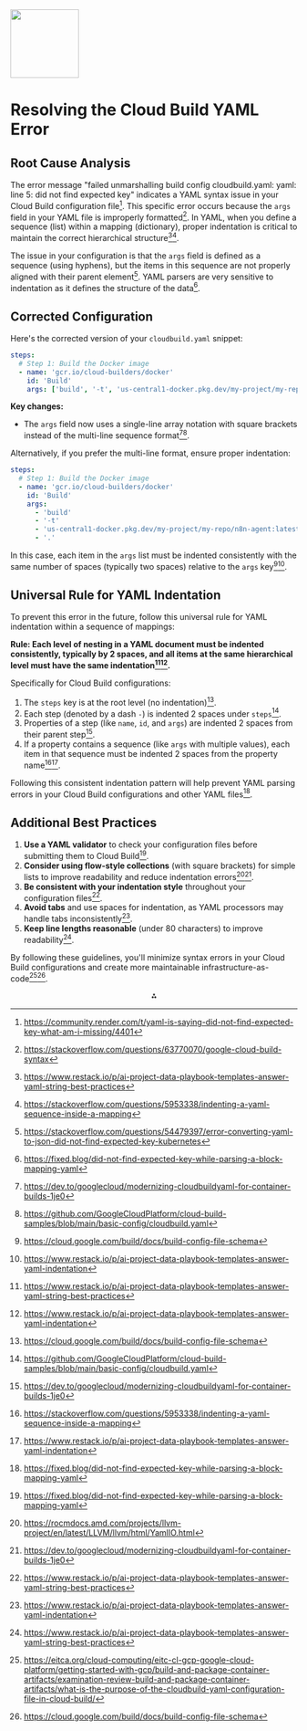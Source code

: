 <img src="https://r2cdn.perplexity.ai/pplx-full-logo-primary-dark%402x.png" class="logo" width="120"/>

# Resolving the Cloud Build YAML Error

## Root Cause Analysis

The error message "failed unmarshalling build config cloudbuild.yaml: yaml: line 5: did not find expected key" indicates a YAML syntax issue in your Cloud Build configuration file[^1_1]. This specific error occurs because the `args` field in your YAML file is improperly formatted[^1_2]. In YAML, when you define a sequence (list) within a mapping (dictionary), proper indentation is critical to maintain the correct hierarchical structure[^1_3][^1_4].

The issue in your configuration is that the `args` field is defined as a sequence (using hyphens), but the items in this sequence are not properly aligned with their parent element[^1_5]. YAML parsers are very sensitive to indentation as it defines the structure of the data[^1_6].

## Corrected Configuration

Here's the corrected version of your `cloudbuild.yaml` snippet:

```yaml
steps:
  # Step 1: Build the Docker image
  - name: 'gcr.io/cloud-builders/docker'
    id: 'Build'
    args: ['build', '-t', 'us-central1-docker.pkg.dev/my-project/my-repo/n8n-agent:latest', '.']
```

**Key changes:**

- The `args` field now uses a single-line array notation with square brackets instead of the multi-line sequence format[^1_7][^1_8].

Alternatively, if you prefer the multi-line format, ensure proper indentation:

```yaml
steps:
  # Step 1: Build the Docker image
  - name: 'gcr.io/cloud-builders/docker'
    id: 'Build'
    args:
      - 'build'
      - '-t'
      - 'us-central1-docker.pkg.dev/my-project/my-repo/n8n-agent:latest'
      - '.'
```

In this case, each item in the `args` list must be indented consistently with the same number of spaces (typically two spaces) relative to the `args` key[^1_9][^1_10].

## Universal Rule for YAML Indentation

To prevent this error in the future, follow this universal rule for YAML indentation within a sequence of mappings:

**Rule: Each level of nesting in a YAML document must be indented consistently, typically by 2 spaces, and all items at the same hierarchical level must have the same indentation[^1_3][^1_10].**

Specifically for Cloud Build configurations:

1. The `steps` key is at the root level (no indentation)[^1_9].
2. Each step (denoted by a dash `-`) is indented 2 spaces under `steps`[^1_8].
3. Properties of a step (like `name`, `id`, and `args`) are indented 2 spaces from their parent step[^1_7].
4. If a property contains a sequence (like `args` with multiple values), each item in that sequence must be indented 2 spaces from the property name[^1_4][^1_10].

Following this consistent indentation pattern will help prevent YAML parsing errors in your Cloud Build configurations and other YAML files[^1_6].

## Additional Best Practices

1. **Use a YAML validator** to check your configuration files before submitting them to Cloud Build[^1_6].
2. **Consider using flow-style collections** (with square brackets) for simple lists to improve readability and reduce indentation errors[^1_11][^1_7].
3. **Be consistent with your indentation style** throughout your configuration files[^1_3].
4. **Avoid tabs** and use spaces for indentation, as YAML processors may handle tabs inconsistently[^1_10].
5. **Keep line lengths reasonable** (under 80 characters) to improve readability[^1_3].

By following these guidelines, you'll minimize syntax errors in your Cloud Build configurations and create more maintainable infrastructure-as-code[^1_12][^1_9].

<div style="text-align: center">⁂</div>

[^1_1]: https://community.render.com/t/yaml-is-saying-did-not-find-expected-key-what-am-i-missing/4401

[^1_2]: https://stackoverflow.com/questions/63770070/google-cloud-build-syntax

[^1_3]: https://www.restack.io/p/ai-project-data-playbook-templates-answer-yaml-string-best-practices

[^1_4]: https://stackoverflow.com/questions/5953338/indenting-a-yaml-sequence-inside-a-mapping

[^1_5]: https://stackoverflow.com/questions/54479397/error-converting-yaml-to-json-did-not-find-expected-key-kubernetes

[^1_6]: https://fixed.blog/did-not-find-expected-key-while-parsing-a-block-mapping-yaml

[^1_7]: https://dev.to/googlecloud/modernizing-cloudbuildyaml-for-container-builds-1je0

[^1_8]: https://github.com/GoogleCloudPlatform/cloud-build-samples/blob/main/basic-config/cloudbuild.yaml

[^1_9]: https://cloud.google.com/build/docs/build-config-file-schema

[^1_10]: https://www.restack.io/p/ai-project-data-playbook-templates-answer-yaml-indentation

[^1_11]: https://rocmdocs.amd.com/projects/llvm-project/en/latest/LLVM/llvm/html/YamlIO.html

[^1_12]: https://eitca.org/cloud-computing/eitc-cl-gcp-google-cloud-platform/getting-started-with-gcp/build-and-package-container-artifacts/examination-review-build-and-package-container-artifacts/what-is-the-purpose-of-the-cloudbuild-yaml-configuration-file-in-cloud-build/

[^1_13]: https://physoc.onlinelibrary.wiley.com/doi/10.1113/JP285396

[^1_14]: https://acp.copernicus.org/preprints/acp-2021-347\#AC1

[^1_15]: https://essd.copernicus.org/preprints/essd-2021-135\#AC1

[^1_16]: https://acp.copernicus.org/preprints/acp-2021-474\#AC1

[^1_17]: https://www.tandfonline.com/doi/full/10.1080/00015385.2021.1880175

[^1_18]: https://www.reddit.com/r/docker/comments/1fo1ouj/yaml_line_1_did_not_find_expected_key/

[^1_19]: https://forums.docker.com/t/yaml-line-189-did-not-find-expected-key/139671

[^1_20]: https://localheinz.com/articles/2023/02/06/indenting-yaml-files/

[^1_21]: https://dl.acm.org/doi/10.1145/3357223.3365759

[^1_22]: https://cloud.google.com/kubernetes-engine/enterprise/config-sync/docs/how-to/validating-configs

[^1_23]: https://blog.csdn.net/nvd11/article/details/139364268

[^1_24]: https://tutorialreference.com/yaml/datatypes/advanced/yaml-sequences-and-mappings-combinations

[^1_25]: https://til.simonwillison.net/cloudrun/using-build-args-with-cloud-run

[^1_26]: https://www.youtube.com/watch?v=uX9PrAS0rC8

[^1_27]: https://stackoverflow.com/questions/56732084/google-cloud-build-docker-build-arg-not-respected

[^1_28]: https://blog.cloud66.com/continuous-build-and-deployment-of-go-applications-with-google-cloud-build

[^1_29]: https://www.youtube.com/watch?v=SsppijDyy0M

[^1_30]: https://stackoverflow.com/questions/74838587/cloud-build-not-reading-my-user-defined-build-args

[^1_31]: https://cloud.google.com/build/docs/configuring-builds/substitute-variable-values

[^1_32]: https://stackoverflow.com/questions/60058311/how-to-pass-date-arg-to-my-cloudbuild-yaml/60209804

[^1_33]: https://expertbeacon.com/mastering-google-cloud-run-deployments-with-yaml-configuration-files/

[^1_34]: https://zenn.dev/nbstsh/scraps/b1f1783b716da0

[^1_35]: https://www.googlecloudcommunity.com/gc/Developer-Tools/cloud-build-does-not-recognize-my-build-directory/m-p/505358

[^1_36]: https://www.semanticscholar.org/paper/e8c302a05e04a006c770814e1930a6a47ad571b2

[^1_37]: https://www.acpjournals.org/doi/10.7326/0003-4819-141-4-200408170-00009

[^1_38]: http://www.tandfonline.com/doi/full/10.3109/asl2.1995.23.issue-2.08

[^1_39]: https://www.semanticscholar.org/paper/a6b6a5fd5bf2e0c3d4e75e0e7ff80ac752c4fbb0

[^1_40]: https://www.semanticscholar.org/paper/b089678902c22c6801842e08d428cb8c11c4b3b2

[^1_41]: https://discuss.elastic.co/t/error-loading-yaml-file-did-not-find-expected-key/248554

[^1_42]: https://github.com/mikefarah/yq/issues/1030

[^1_43]: https://github.com/googleforgames/open-match/blob/main/cloudbuild.yaml

[^1_44]: https://www.semanticscholar.org/paper/30efc01e68bf6d82530e4c2bc3d87d17a9e362cc

[^1_45]: https://xebia.com/blog/the-simplest-and-most-generic-google-cloud-build-yaml-config-file-ever/

